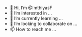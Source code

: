- 👋 Hi, I’m @ImthiyasF
- 👀 I’m interested in ...
- 🌱 I’m currently learning ...
- 💞️ I’m looking to collaborate on ...
- 📫 How to reach me ...

<!---
ImthiyasF/ImthiyasF is a ✨ special ✨ repository because its `README.md` (this file) appears on your GitHub profile.
You can click the Preview link to take a look at your changes.
--->
